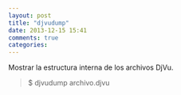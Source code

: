 ```yaml
---
layout: post
title: "djvudump"
date: 2013-12-15 15:41
comments: true
categories: 
---
```

Mostrar la estructura interna de los archivos DjVu.

>$ djvudump archivo.djvu

